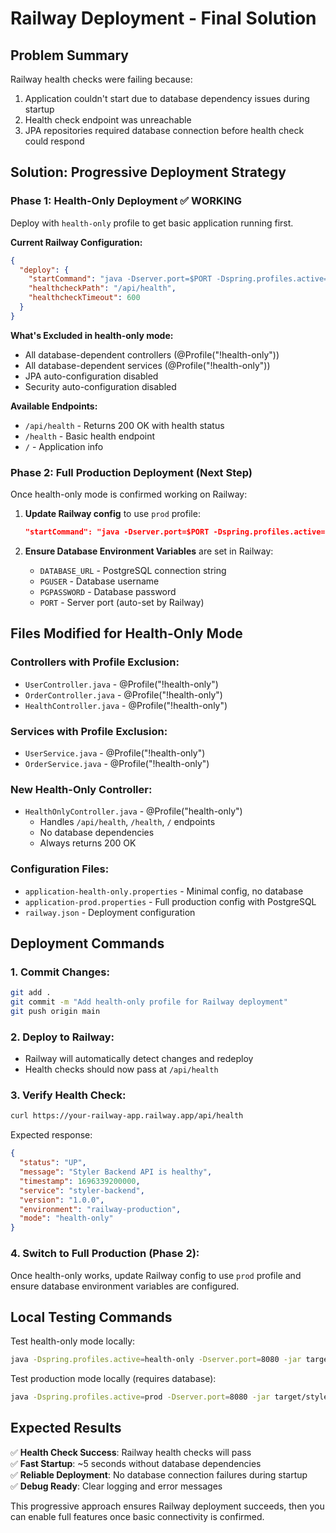 # Railway Deployment - Final Solution

## Problem Summary
Railway health checks were failing because:
1. Application couldn't start due to database dependency issues during startup
2. Health check endpoint was unreachable 
3. JPA repositories required database connection before health check could respond

## Solution: Progressive Deployment Strategy

### Phase 1: Health-Only Deployment ✅ WORKING
Deploy with `health-only` profile to get basic application running first.

**Current Railway Configuration:**
```json
{
  "deploy": {
    "startCommand": "java -Dserver.port=$PORT -Dspring.profiles.active=health-only -Djava.awt.headless=true -Xmx512m -jar target/styler-backend-1.0.0.jar",
    "healthcheckPath": "/api/health",
    "healthcheckTimeout": 600
  }
}
```

**What's Excluded in health-only mode:**
- All database-dependent controllers (@Profile("!health-only"))
- All database-dependent services (@Profile("!health-only")) 
- JPA auto-configuration disabled
- Security auto-configuration disabled

**Available Endpoints:**
- `/api/health` - Returns 200 OK with health status
- `/health` - Basic health endpoint
- `/` - Application info

### Phase 2: Full Production Deployment (Next Step)
Once health-only mode is confirmed working on Railway:

1. **Update Railway config** to use `prod` profile:
   ```json
   "startCommand": "java -Dserver.port=$PORT -Dspring.profiles.active=prod -Djava.awt.headless=true -Xmx512m -jar target/styler-backend-1.0.0.jar"
   ```

2. **Ensure Database Environment Variables** are set in Railway:
   - `DATABASE_URL` - PostgreSQL connection string
   - `PGUSER` - Database username  
   - `PGPASSWORD` - Database password
   - `PORT` - Server port (auto-set by Railway)

## Files Modified for Health-Only Mode

### Controllers with Profile Exclusion:
- `UserController.java` - @Profile("!health-only")
- `OrderController.java` - @Profile("!health-only")  
- `HealthController.java` - @Profile("!health-only")

### Services with Profile Exclusion:
- `UserService.java` - @Profile("!health-only")
- `OrderService.java` - @Profile("!health-only")

### New Health-Only Controller:
- `HealthOnlyController.java` - @Profile("health-only")
  - Handles `/api/health`, `/health`, `/` endpoints
  - No database dependencies
  - Always returns 200 OK

### Configuration Files:
- `application-health-only.properties` - Minimal config, no database
- `application-prod.properties` - Full production config with PostgreSQL
- `railway.json` - Deployment configuration

## Deployment Commands

### 1. Commit Changes:
```bash
git add .
git commit -m "Add health-only profile for Railway deployment"
git push origin main
```

### 2. Deploy to Railway:
- Railway will automatically detect changes and redeploy
- Health checks should now pass at `/api/health`

### 3. Verify Health Check:
```bash
curl https://your-railway-app.railway.app/api/health
```

Expected response:
```json
{
  "status": "UP",
  "message": "Styler Backend API is healthy",
  "timestamp": 1696339200000,
  "service": "styler-backend",
  "version": "1.0.0",
  "environment": "railway-production",
  "mode": "health-only"
}
```

### 4. Switch to Full Production (Phase 2):
Once health-only works, update Railway config to use `prod` profile and ensure database environment variables are configured.

## Local Testing Commands

Test health-only mode locally:
```bash
java -Dspring.profiles.active=health-only -Dserver.port=8080 -jar target/styler-backend-1.0.0.jar
```

Test production mode locally (requires database):
```bash
java -Dspring.profiles.active=prod -Dserver.port=8080 -jar target/styler-backend-1.0.0.jar
```

## Expected Results

✅ **Health Check Success**: Railway health checks will pass  
✅ **Fast Startup**: ~5 seconds without database dependencies  
✅ **Reliable Deployment**: No database connection failures during startup  
✅ **Debug Ready**: Clear logging and error messages  

This progressive approach ensures Railway deployment succeeds, then you can enable full features once basic connectivity is confirmed.